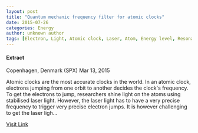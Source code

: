 ```yaml
---
layout: post
title: "Quantum mechanic frequency filter for atomic clocks"
date: 2015-07-26
categories: Energy
author: unknown author
tags: [Electron, Light, Atomic clock, Laser, Atom, Energy level, Resonator, Clock, Mirror, Wavelength, Physical sciences, Physics, Applied and interdisciplinary physics, Mechanics, Atomic molecular and optical physics, Physical chemistry, Chemistry, Featured]
---
```





#### Extract
>
Copenhagen, Denmark (SPX) Mar 13, 2015


Atomic clocks are the most accurate clocks in the world. In an atomic clock, electrons jumping from one orbit to another decides the clock's frequency. To get the electrons to jump, researchers shine light on the atoms using stabilised laser light. However, the laser light has to have a very precise frequency to trigger very precise electron jumps. It is however challenging to get the laser ligh...



[Visit Link](http://www.spacedaily.com/reports/Quantum_mechanic_frequency_filter_for_atomic_clocks_999.html)


